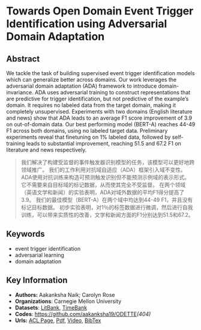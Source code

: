 # Towards Open Domain Event Trigger Identification using Adversarial Domain Adaptation
## Abstract
We tackle the task of building supervised event trigger identification models which can generalize better across domains. Our work leverages the adversarial domain adaptation (ADA) framework to introduce domain-invariance. ADA uses adversarial training to construct representations that are predictive for trigger identification, but not predictive of the example’s domain. It requires no labeled data from the target domain, making it completely unsupervised. Experiments with two domains (English literature and news) show that ADA leads to an average F1 score improvement of 3.9 on out-of-domain data. Our best performing model (BERT-A) reaches 44-49 F1 across both domains, using no labeled target data. Preliminary experiments reveal that finetuning on 1% labeled data, followed by self-training leads to substantial improvement, reaching 51.5 and 67.2 F1 on literature and news respectively.
> 我们解决了构建受监督的事件触发器识别模型的任务，该模型可以更好地跨领域推广。 我们的工作利用对抗域自适应（ADA）框架引入域不变性。 ADA使用对抗训练来构造可预测触发识别但不能预测示例域的表示形式。 它不需要来自目标域的标记数据，从而使其完全不受监督。 在两个领域（英语文学和新闻）的实验表明，ADA对域外数据的平均F1得分提高了3.9。 我们的最佳模型（BERT-A）在两个域中均达到44-49 F1，并且没有标记目标数据。 初步实验表明，对1％的标签数据进行微调，然后进行自我训练，可以带来实质性的改善，文学和新闻方面的F1分别达到51.5和67.2。
## Keywords
- event trigger identification
- adversarial learning
- domain adaptation
## Key Information
- **Authors:** Aakanksha Naik; Carolyn Rose
- **Organizations**: Carnegie Mellon University
- **Datasets**: [LitBank](https://github.com/dbamman/litbank), [TimeBank](http://www.timeml.org/timebank/timebank.html)
- **Codes**: <https://github.com/aakanksha19/ODETTE>*(404)*
- **Urls:** [ACL Page](https://www.aclweb.org/anthology/2020.acl-main.681/), [Pdf](https://github.com/Clearailhc/KG-NLP-Papers/blob/main/ACL/2020/EE/pdf/2020.acl-main.681.pdf), [Video](http://slideslive.com/38929304), [BibTex](https://www.aclweb.org/anthology/2020.acl-main.681.bib)
